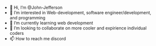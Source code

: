 - 👋 Hi, I’m @John-Jefferson 
- 👀 I’m interested in Web-development, software engineer/development, and programming
- 🌱 I’m currently learning web development
- 💞️ I’m looking to collaborate on more cooler and expirience individual coders
- 📫 How to reach me discord

<!---
John-Jefferson/John-Jefferson is a ✨ special ✨ repository because its `README.md` (this file) appears on your GitHub profile.
You can click the Preview link to take a look at your changes.
--->
